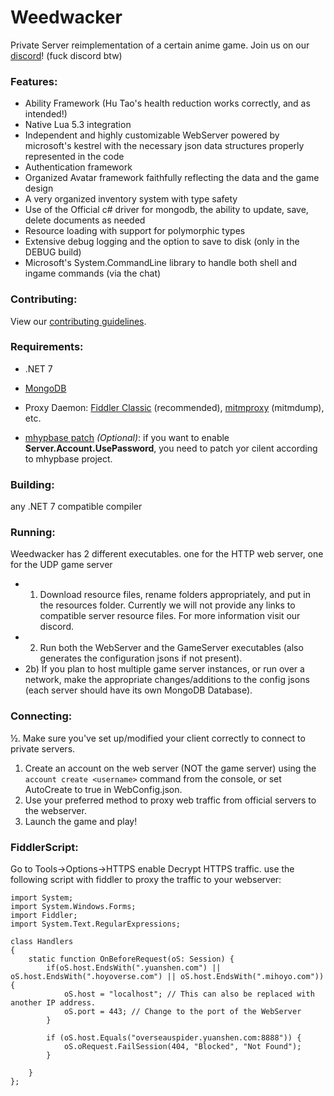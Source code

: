 ﻿# Weedwacker
Private Server reimplementation of a certain anime game.
Join us on our [discord](https://discord.gg/XJgJcf6nPf)! (fuck discord btw)

### Features:
- Ability Framework (Hu Tao's health reduction works correctly, and as intended!)
- Native Lua 5.3 integration
- Independent and highly customizable WebServer powered by microsoft's kestrel with the necessary json data structures properly represented in the code
- Authentication framework
- Organized Avatar framework faithfully reflecting the data and the game design
- A very organized inventory system with type safety
- Use of the Official c# driver for mongodb, the ability to update, save, delete documents as needed
- Resource loading with support for polymorphic types
- Extensive debug logging and the option to save to disk (only in the DEBUG build)
- Microsoft's System.CommandLine library to handle both shell and ingame commands (via the chat)

### Contributing:
View our [contributing guidelines](https://github.com/WeedwackerPS/Weedwacker/blob/main/README.md).

### Requirements:
* .NET 7
* [MongoDB](https://www.mongodb.com/try/download/community)

* Proxy Daemon: [Fiddler Classic](https://telerik-fiddler.s3.amazonaws.com/fiddler/FiddlerSetup.exe) (recommended), [mitmproxy](https://mitmproxy.org/) (mitmdump),  etc.

* [mhypbase patch](https://github.com/Jx2f/mhypbase) _(Optional)_: if you want to enable **Server.Account.UsePassword**, you need to patch yor cilent according to mhypbase project.
### Building:
any .NET 7 compatible compiler

### Running:
Weedwacker has 2 different executables. one for the HTTP web server, one for the UDP game server
- 1) Download resource files, rename folders appropriately, and put in the resources folder. Currently we will not provide any links to compatible server resource files. For more information visit our discord.
- 2) Run both the WebServer and the GameServer executables (also generates the configuration jsons if not present).
- 2b) If you plan to host multiple game server instances, or run over a network, make the appropriate changes/additions to the  config jsons (each server should have its own MongoDB Database).

### Connecting:
½. Make sure you've set up/modified your client correctly to connect to private servers.
1. Create an account on the web server (NOT the game server) using the `account create <username>` command from the console, or set AutoCreate to true in WebConfig.json.
2. Use your preferred method to proxy web traffic from official servers to the webserver.
3. Launch the game and play!

### FiddlerScript:
Go to Tools->Options->HTTPS enable Decrypt HTTPS traffic.
use the following script with fiddler to proxy the traffic to your webserver:
```
import System;
import System.Windows.Forms;
import Fiddler;
import System.Text.RegularExpressions;

class Handlers
{
	static function OnBeforeRequest(oS: Session) {
		if(oS.host.EndsWith(".yuanshen.com") || oS.host.EndsWith(".hoyoverse.com") || oS.host.EndsWith(".mihoyo.com")) {
			oS.host = "localhost"; // This can also be replaced with another IP address.
            oS.port = 443; // Change to the port of the WebServer
		}
		
		if (oS.host.Equals("overseauspider.yuanshen.com:8888")) {
            oS.oRequest.FailSession(404, "Blocked", "Not Found");
        }
        
	}
};
```
